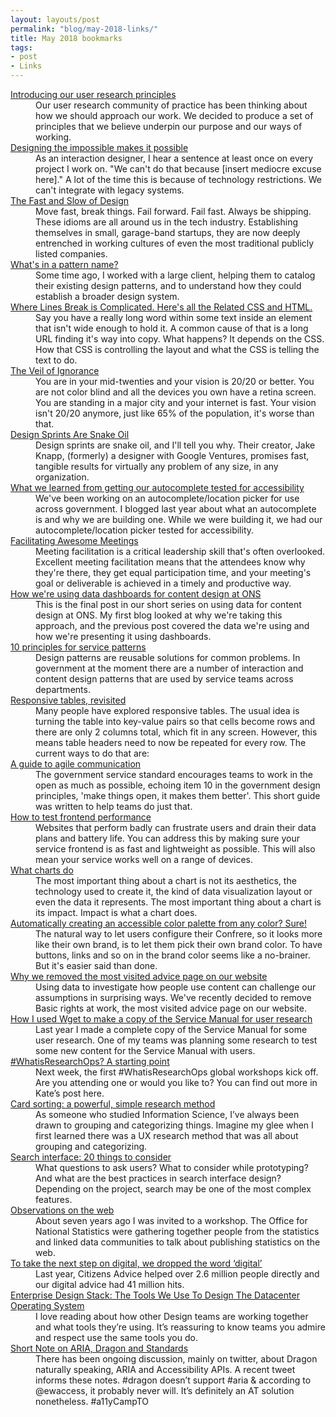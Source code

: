 ```yaml
---
layout: layouts/post
permalink: "blog/may-2018-links/"
title: May 2018 bookmarks
tags:
- post
- Links
---
```


<dl>
  
  <dt><a href="https://digitalblog.coop.co.uk/2018/05/02/introducing-our-user-research-principles/">Introducing our user research principles</a></dt>
  <dd>Our user research community of practice has been thinking about how we should approach our work. We decided to produce a set of principles that we believe underpin our purpose and our ways of working.</dd>
  
  <dt><a href="http://www.craigabbott.co.uk/designing-the-impossible-makes-it-possible">Designing the impossible makes it possible</a></dt>
  <dd>As an interaction designer, I hear a sentence at least once on every project I work on. "We can't do that because [insert mediocre excuse here]." A lot of the time this is because of technology restrictions. We can't integrate with legacy systems.</dd>
  
  <dt><a href="https://markboulton.co.uk/journal/the-fast-and-slow-of-design">The Fast and Slow of Design</a></dt>
  <dd>Move fast, break things. Fail forward. Fail fast. Always be shipping. These idioms are all around us in the tech industry. Establishing themselves in small, garage-band startups, they are now deeply entrenched in working cultures of even the most traditional publicly listed companies.</dd>
  
  <dt><a href="https://ethanmarcotte.com/wrote/whats-in-a-pattern-name/">What's in a pattern name?</a></dt>
  <dd>Some time ago, I worked with a large client, helping them to catalog their existing design patterns, and to understand how they could establish a broader design system.</dd>
  
  <dt><a href="https://css-tricks.com/where-lines-break-is-complicated-heres-all-the-related-css-and-html/">Where Lines Break is Complicated. Here's all the Related CSS and HTML.</a></dt>
  <dd>Say you have a really long word within some text inside an element that isn't wide enough to hold it. A common cause of that is a long URL finding it's way into copy. What happens? It depends on the CSS. How that CSS is controlling the layout and what the CSS is telling the text to do.</dd>
  
  <dt><a href="https://blog.marvelapp.com/the-veil-of-ignorance/">The Veil of Ignorance</a></dt>
  <dd>You are in your mid-twenties and your vision is 20/20 or better. You are not color blind and all the devices you own have a retina screen. You are standing in a major city and your internet is fast. Your vision isn't 20/20 anymore, just like 65% of the population, it's worse than that.</dd>
  
  <dt><a href="https://medium.com/mule-design/design-sprints-are-snake-oil-fd6f8e385a27">Design Sprints Are Snake Oil</a></dt>
  <dd>Design sprints are snake oil, and I'll tell you why. Their creator, Jake Knapp, (formerly) a designer with Google Ventures, promises fast, tangible results for virtually any problem of any size, in any organization.</dd>
  
  <dt><a href="https://accessibility.blog.gov.uk/2018/05/15/what-we-learned-from-getting-our-autocomplete-tested-for-accessibility/">What we learned from getting our autocomplete tested for accessibility</a></dt>
  <dd>We've been working on an autocomplete/location picker for use across government. I blogged last year about what an autocomplete is and why we are building one. While we were building it, we had our autocomplete/location picker tested for accessibility.</dd>
  
  <dt><a href="https://larahogan.me/meeting-facilitation/">Facilitating Awesome Meetings</a></dt>
  <dd>Meeting facilitation is a critical leadership skill that's often overlooked. Excellent meeting facilitation means that the attendees know why they're there, they get equal participation time, and your meeting's goal or deliverable is achieved in a timely and productive way.</dd>
  
  <dt><a href="https://digitalblog.ons.gov.uk/2018/05/14/how-were-using-data-dashboards-for-content-design-at-ons/">How we're using data dashboards for content design at ONS</a></dt>
  <dd>This is the final post in our short series on using data for content design at ONS. My first blog looked at why we're taking this approach, and the previous post covered the data we're using and how we're presenting it using dashboards.</dd>
  
  <dt><a href="https://designnotes.blog.gov.uk/2018/05/17/10-principles-for-service-patterns/">10 principles for service patterns</a></dt>
  <dd>Design patterns are reusable solutions for common problems. In government at the moment there are a number of interaction and content design patterns that are used by service teams across departments.</dd>
  
  <dt><a href="http://lea.verou.me/2018/05/responsive-tables-revisited/">Responsive tables, revisited</a></dt>
  <dd>Many people have explored responsive tables. The usual idea is turning the table into key-value pairs so that cells become rows and there are only 2 columns total, which fit in any screen. However, this means table headers need to now be repeated for every row. The current ways to do that are:</dd>
  
  <dt><a href="http://www.defra.net/home/a-guide-to-agile-communication">A guide to agile communication</a></dt>
  <dd>The government service standard encourages teams to work in the open as much as possible, echoing item 10 in the government design principles, 'make things open, it makes them better'. This short guide was written to help teams do just that.</dd>
  
  <dt><a href="https://www.gov.uk/service-manual/technology/how-to-test-frontend-performance">How to test frontend performance</a></dt>
  <dd>Websites that perform badly can frustrate users and drain their data plans and battery life. You can address this by making sure your service frontend is as fast and lightweight as possible. This will also mean your service works well on a range of devices.</dd>
  
  <dt><a href="https://medium.com/@Elijah_Meeks/what-charts-do-48ed96f70a74">What charts do</a></dt>
  <dd>The most important thing about a chart is not its aesthetics, the technology used to create it, the kind of data visualization layout or even the data it represents. The most important thing about a chart is its impact. Impact is what a chart does.</dd>
  
  <dt><a href="https://medium.com/confrere/automatically-creating-an-accessible-color-palette-from-any-color-sure-e735c3f2f45e">Automatically creating an accessible color palette from any color? Sure!</a></dt>
  <dd>The natural way to let users configure their Confrere, so it looks more like their own brand, is to let them pick their own brand color. To have buttons, links and so on in the brand color seems like a no-brainer. But it's easier said than done.</dd>
  
  <dt><a href="https://wearecitizensadvice.org.uk/why-were-removing-the-most-visited-advice-page-on-our-website-d1664076dd56">Why we removed the most visited advice page on our website</a></dt>
  <dd>Using data to investigate how people use content can challenge our assumptions in surprising ways. We've recently decided to remove Basic rights at work, the most visited advice page on our website.</dd>
  
  <dt><a href="https://designnotes.blog.gov.uk/2018/05/23/how-i-used-wget-to-make-a-copy-of-the-service-manual-for-user-research/">How I used Wget to make a copy of the Service Manual for user research</a></dt>
  <dd>Last year I made a complete copy of the Service Manual for some user research. One of my teams was planning some research to test some new content for the Service Manual with users.</dd>
  
  <dt><a href="https://medium.com/researchops-community/whatisresearchops-a-starting-point-aa7174eb9759">#WhatisResearchOps? A starting&nbsp;point</a></dt>
  <dd>Next week, the first #WhatisResearchOps global workshops kick off. Are you attending one or would you like to? You can find out more in Kate’s post here.</dd>
  
  <dt><a href="https://medium.com/design-ibm/card-sorting-a-powerful-simple-research-method-9d1566be9b62">Card sorting: a powerful, simple research&nbsp;method</a></dt>
  <dd>As someone who studied Information Science, I’ve always been drawn to grouping and categorizing things. Imagine my glee when I first learned there was a UX research method that was all about grouping and categorizing.</dd>
  
  <dt><a href="https://uxplanet.org/search-interface-20-things-to-consider-4b1466e98881">Search interface: 20 things to&nbsp;consider</a></dt>
  <dd>What questions to ask users? What to consider while prototyping? And what are the best practices in search interface design?  Depending on the project, search may be one of the most complex features.</dd>
  
  <dt><a href="https://blog.ldodds.com/2018/05/29/observations-on-the-web/">Observations on the web</a></dt>
  <dd>About seven years ago I was invited to a workshop. The Office for National Statistics were gathering together people from the statistics and linked data communities to talk about publishing statistics on the web.</dd>
  
  <dt><a href="https://wearecitizensadvice.org.uk/to-take-the-next-step-on-digital-we-dropped-the-word-digital-14b09ec2f25f">To take the next step on digital, we dropped the word ‘digital’</a></dt>
  <dd>Last year, Citizens Advice helped over 2.6 million people directly and our digital advice had 41 million hits.</dd>
  
  <dt><a href="https://medium.com/@leemunroe/enterprise-design-stack-the-tools-we-use-to-design-the-datacenter-operating-system-6865ed73ff04">Enterprise Design Stack: The Tools We Use To Design The Datacenter Operating System</a></dt>
  <dd>I love reading about how other Design teams are working together and what tools they’re using. It’s reassuring to know teams you admire and respect use the same tools you do.</dd>
  
  <dt><a href="https://developer.paciellogroup.com/blog/2013/11/short-note-aria-dragon-accessibility/">Short Note on ARIA, Dragon and Standards</a></dt>
  <dd>There has been ongoing discussion, mainly on twitter, about Dragon naturally speaking, ARIA and Accessibility APIs. A recent tweet informs these notes.  #dragon doesn’t support #aria &amp; according to @ewaccess, it probably never will. It’s definitely an AT solution nonetheless. #a11yCampTO</dd>
  
</dl>